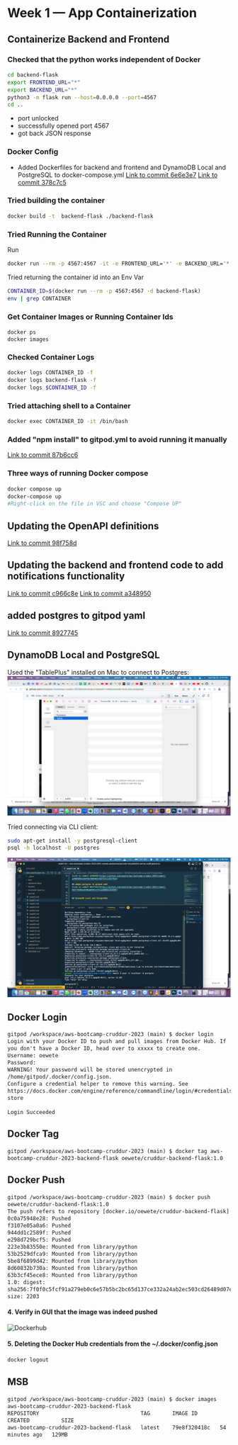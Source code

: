 # Week 1 — App Containerization

## Containerize Backend and Frontend

### Checked that the python works independent of Docker

```sh
cd backend-flask
export FRONTEND_URL="*"
export BACKEND_URL="*"
python3 -m flask run --host=0.0.0.0 --port=4567
cd ..
```

- port unlocked
- successfully opened port 4567
- got back JSON response


### Docker Config
- Added Dockerfiles for backend and frontend and DynamoDB Local and PostgreSQL to docker-compose.yml
[Link to commit 6e6e3e7](https://github.com/oewete/aws-bootcamp-cruddur-2023/commit/6e6e3e7b0de62537dc8b0b7188e661e3bb16cd277)
[Link to commit 378c7c5](https://github.com/oewete/aws-bootcamp-cruddur-2023/commit/378c7c553a8eee89e595a41a0f65b8cf30cdab67)


### Tried building the container

```sh
docker build -t  backend-flask ./backend-flask
```

### Tried Running the Container

Run 
```sh
docker run --rm -p 4567:4567 -it -e FRONTEND_URL='*' -e BACKEND_URL='*' backend-flask
```

Tried returning the container id into an Env Var
```sh
CONTAINER_ID=$(docker run --rm -p 4567:4567 -d backend-flask)
env | grep CONTAINER
```

### Get Container Images or Running Container Ids

```
docker ps
docker images
```

### Checked Container Logs

```sh
docker logs CONTAINER_ID -f
docker logs backend-flask -f
docker logs $CONTAINER_ID -f
```

### Tried attaching shell to a Container

```sh
docker exec CONTAINER_ID -it /bin/bash
```

### Added "npm install" to gitpod.yml to avoid running it manually
[Link to commit 87b6cc6](https://github.com/oewete/aws-bootcamp-cruddur-2023/commit/87b6cc64d576c26877b20b28627f777dd56ead99)

### Three ways of running Docker compose
```sh
docker compose up
docker-compose up
#Right-click on the file in VSC and choose "Compose UP"
```

## Updating the OpenAPI definitions
[Link to commit 98f758d](https://github.com/oewete/aws-bootcamp-cruddur-2023/commit/98f758df7928e28a49ad80e180291e8b4cab3a00)

## Updating the backend and frontend code to add notifications functionality
[Link to commit c966c8e](https://github.com/oewete/aws-bootcamp-cruddur-2023/commit/c966c8ec19df41e2e939096562c0dde4db4ffefc)
[Link to commit a348950](https://github.com/oewete/aws-bootcamp-cruddur-2023/commit/a34895091e3b4f8e7604e0314d2f14c1cd41f6da)

## added postgres to gitpod yaml
[Link to commit 8927745](https://github.com/oewete/aws-bootcamp-cruddur-2023/commit/892774589e3970ba86967e3fe1add0034c820305)


## DynamoDB Local and PostgreSQL



Used the "TablePlus" installed on Mac to connect to Postgres:
![TablePlus GUI](https://github.com/oewete/aws-bootcamp-cruddur-2023/blob/101ecf8731342be7e4fe4131b7ede358b5767b07/_docs/assets/week1/tableplus-gui.png)


Tried connecting via CLI client:
```sh
sudo apt-get install -y postgresql-client
psql -h localhost -U postgres
```

![Postgres CLI](https://github.com/oewete/aws-bootcamp-cruddur-2023/blob/101ecf8731342be7e4fe4131b7ede358b5767b07/_docs/assets/week1/postgres-cli.png)





## Docker Login
```
gitpod /workspace/aws-bootcamp-cruddur-2023 (main) $ docker login
Login with your Docker ID to push and pull images from Docker Hub. If you don't have a Docker ID, head over to xxxxx to create one.
Username: oewete
Password: 
WARNING! Your password will be stored unencrypted in /home/gitpod/.docker/config.json.
Configure a credential helper to remove this warning. See
https://docs.docker.com/engine/reference/commandline/login/#credentials-store

Login Succeeded
```

## Docker Tag

```
gitpod /workspace/aws-bootcamp-cruddur-2023 (main) $ docker tag aws-bootcamp-cruddur-2023-backend-flask oewete/cruddur-backend-flask:1.0
```

## Docker Push

```
gitpod /workspace/aws-bootcamp-cruddur-2023 (main) $ docker push oewete/cruddur-backend-flask:1.0
The push refers to repository [docker.io/oewete/cruddur-backend-flask]
0c0a75948e28: Pushed 
f3107e05a0a6: Pushed 
944dd1c2589f: Pushed 
e298d729bcf5: Pushed 
223e3b83550e: Mounted from library/python 
53b2529dfca9: Mounted from library/python 
5be8f6899d42: Mounted from library/python 
8d60832b730a: Mounted from library/python 
63b3cf45ece8: Mounted from library/python 
1.0: digest: sha256:7f0f0c5fcf91a279eb0c6e57b5bc2bc65d137ce332a24ab2ec503cd26489d07e size: 2203
```

#### 4. Verify in GUI that the image was indeed pushed
![Dockerhub]()


#### 5. Deleting the Docker Hub credentials from the ~/.docker/config.json
```sh
docker logout
```

## MSB

```
gitpod /workspace/aws-bootcamp-cruddur-2023 (main) $ docker images aws-bootcamp-cruddur-2023-backend-flask
REPOSITORY                                TAG       IMAGE ID       CREATED          SIZE
aws-bootcamp-cruddur-2023-backend-flask   latest    79e8f320418c   54 minutes ago   129MB
```

